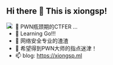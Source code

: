 ## Hi there 👋 This is xiongsp!
<a href="https://github.com/anuraghazra/github-readme-stats">
  <img align="left" src="https://github-readme-stats.vercel.app/api?username=xiongsp&hide=&show_icons=true&theme=radical" />
</a>

- 🔭 PWN瓶颈期的CTFER ...
- 🌱 Learning Go!!!
- 👯 网络安全专业的渣渣
- 🤔 希望得到PWN大师的指点迷津！
- 📫 blog: <a href="https://xiongsp.ml"> https://xiongsp.ml </a>
